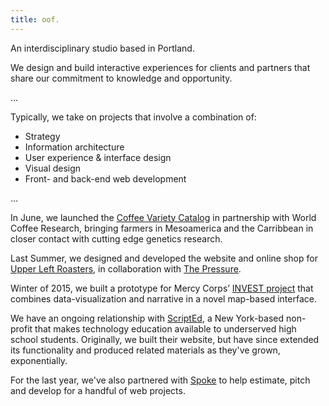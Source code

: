 ```yaml
---
title: oof.
---
```


An interdisciplinary studio based in Portland.

We design and build interactive experiences for clients and partners that share our commitment to knowledge and opportunity.

…

Typically, we take on projects that involve a combination of:

- Strategy
- Information architecture
- User experience & interface design
- Visual design
- Front- and back-end web development

…

In June, we launched the <a href="https://varieties.worldcoffeeresearch.org/" target="_blank">Coffee Variety Catalog</a> in partnership with World Coffee Research, bringing farmers in Mesoamerica and the Carribbean in closer contact with cutting edge genetics research.

Last Summer, we designed and developed the website and online shop for <a href="https://upperleftroasters.com/" target="_blank">Upper Left Roasters</a>, in collaboration with <a href="http://thepressure.org/" target="_blank">The Pressure</a>.

Winter of 2015, we built a prototype for Mercy Corps’ <a href="http://mercycorps.github.io/InvestMap/" target="_blank">INVEST project</a> that combines data-visualization and narrative in a novel map-based interface.

We have an ongoing relationship with <a href="https://scripted.org/" target="_blank">ScriptEd</a>, a New York-based non-profit that makes technology education available to underserved high school students. Originally, we built their website, but have since extended its functionality and produced related materials as they've grown, exponentially.

For the last year, we've also partnered with <a href="http://spokebranding.com/" target="_blank">Spoke</a> to help estimate, pitch and develop for a handful of web projects.

